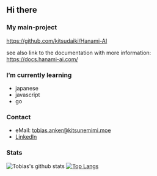 ## Hi there

### My main-project

https://github.com/kitsudaiki/Hanami-AI

see also link to the documentation with more information: https://docs.hanami-ai.com/

### I’m currently learning

- japanese
- javascript
- go

### Contact

- eMail: tobias.anker@kitsunemimi.moe
- [LinkedIn](https://www.linkedin.com/in/tobias-anker)

### Stats


![Tobias's github stats](https://github-readme-stats.vercel.app/api?username=kitsudaiki&hide=contribs&count_private=true&show_icons=true&theme=tokyonight&include_all_commits=true)
[![Top Langs](https://github-readme-stats.vercel.app/api/top-langs/?username=kitsudaiki&layout=compact&theme=tokyonight)](https://github.com/anuraghazra/github-readme-stats)

<!--
**kitsudaiki/kitsudaiki** is a ✨ _special_ ✨ repository because its `README.md` (this file) appears on your GitHub profile.
### Hi there 👋

Here are some ideas to get you started:

- 🔭 I’m currently working on ...
- 🌱 I’m currently learning ...
- 👯 I’m looking to collaborate on ...
- 🤔 I’m looking for help with ...
- 💬 Ask me about ...
- 📫 How to reach me: ...
- 😄 Pronouns: ...
- ⚡ Fun fact: ...
-->
